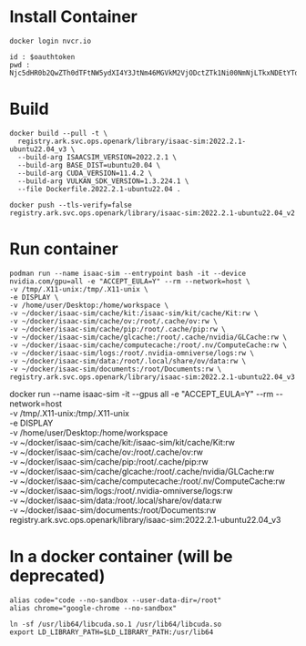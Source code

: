 
# Install Container
```
docker login nvcr.io

id : $oauthtoken
pwd : Njc5dHR0b2QwZTh0dTFtNW5ydXI4Y3JtNm46MGVkM2VjODctZTk1Ni00NmNjLTkxNDEtYTdmMjNlNjllMjNj 
```

# Build
```
docker build --pull -t \
  registry.ark.svc.ops.openark/library/isaac-sim:2022.2.1-ubuntu22.04_v3 \
  --build-arg ISAACSIM_VERSION=2022.2.1 \
  --build-arg BASE_DIST=ubuntu20.04 \
  --build-arg CUDA_VERSION=11.4.2 \
  --build-arg VULKAN_SDK_VERSION=1.3.224.1 \
  --file Dockerfile.2022.2.1-ubuntu22.04 .
```


```
docker push --tls-verify=false registry.ark.svc.ops.openark/library/isaac-sim:2022.2.1-ubuntu22.04_v2
```

# Run container
```
podman run --name isaac-sim --entrypoint bash -it --device nvidia.com/gpu=all -e "ACCEPT_EULA=Y" --rm --network=host \
-v /tmp/.X11-unix:/tmp/.X11-unix \
-e DISPLAY \
-v /home/user/Desktop:/home/workspace \
-v ~/docker/isaac-sim/cache/kit:/isaac-sim/kit/cache/Kit:rw \
-v ~/docker/isaac-sim/cache/ov:/root/.cache/ov:rw \
-v ~/docker/isaac-sim/cache/pip:/root/.cache/pip:rw \
-v ~/docker/isaac-sim/cache/glcache:/root/.cache/nvidia/GLCache:rw \
-v ~/docker/isaac-sim/cache/computecache:/root/.nv/ComputeCache:rw \
-v ~/docker/isaac-sim/logs:/root/.nvidia-omniverse/logs:rw \
-v ~/docker/isaac-sim/data:/root/.local/share/ov/data:rw \
-v ~/docker/isaac-sim/documents:/root/Documents:rw \
registry.ark.svc.ops.openark/library/isaac-sim:2022.2.1-ubuntu22.04_v3
```


docker run --name isaac-sim -it --gpus all -e "ACCEPT_EULA=Y" --rm --network=host \
-v /tmp/.X11-unix:/tmp/.X11-unix \
-e DISPLAY \
-v /home/user/Desktop:/home/workspace \
-v ~/docker/isaac-sim/cache/kit:/isaac-sim/kit/cache/Kit:rw \
-v ~/docker/isaac-sim/cache/ov:/root/.cache/ov:rw \
-v ~/docker/isaac-sim/cache/pip:/root/.cache/pip:rw \
-v ~/docker/isaac-sim/cache/glcache:/root/.cache/nvidia/GLCache:rw \
-v ~/docker/isaac-sim/cache/computecache:/root/.nv/ComputeCache:rw \
-v ~/docker/isaac-sim/logs:/root/.nvidia-omniverse/logs:rw \
-v ~/docker/isaac-sim/data:/root/.local/share/ov/data:rw \
-v ~/docker/isaac-sim/documents:/root/Documents:rw \
registry.ark.svc.ops.openark/library/isaac-sim:2022.2.1-ubuntu22.04_v3




# In a docker container (will be deprecated)
```
alias code="code --no-sandbox --user-data-dir=/root"
alias chrome="google-chrome --no-sandbox"

ln -sf /usr/lib64/libcuda.so.1 /usr/lib64/libcuda.so
export LD_LIBRARY_PATH=$LD_LIBRARY_PATH:/usr/lib64
```